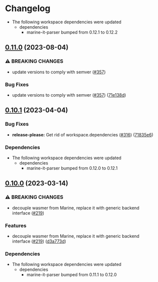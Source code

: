 # Changelog

* The following workspace dependencies were updated
  * dependencies
    * marine-it-parser bumped from 0.12.1 to 0.12.2

## [0.11.0](https://github.com/fluencelabs/marine/compare/marine-it-generator-v0.10.2...marine-it-generator-v0.11.0) (2023-08-04)


### ⚠ BREAKING CHANGES

* update versions to comply with semver ([#357](https://github.com/fluencelabs/marine/issues/357))

### Bug Fixes

* update versions to comply with semver ([#357](https://github.com/fluencelabs/marine/issues/357)) ([71e138d](https://github.com/fluencelabs/marine/commit/71e138dce31c2896bcd7b0657c3122c4b7f6402b))

## [0.10.1](https://github.com/fluencelabs/marine/compare/marine-it-generator-v0.10.0...marine-it-generator-v0.10.1) (2023-04-04)


### Bug Fixes

* **release-please:** Get rid of workspace.dependencies ([#316](https://github.com/fluencelabs/marine/issues/316)) ([71835e6](https://github.com/fluencelabs/marine/commit/71835e6762515a83cde1cc944d60352a4c1221f5))


### Dependencies

* The following workspace dependencies were updated
  * dependencies
    * marine-it-parser bumped from 0.12.0 to 0.12.1

## [0.10.0](https://github.com/fluencelabs/marine/compare/marine-it-generator-v0.9.5...marine-it-generator-v0.10.0) (2023-03-14)


### ⚠ BREAKING CHANGES

* decouple wasmer from Marine, replace it with generic backend interface ([#219](https://github.com/fluencelabs/marine/issues/219))

### Features

* decouple wasmer from Marine, replace it with generic backend interface ([#219](https://github.com/fluencelabs/marine/issues/219)) ([d3a773d](https://github.com/fluencelabs/marine/commit/d3a773df4f7ec80ab8146f68922802a4b9a450d0))


### Dependencies

* The following workspace dependencies were updated
  * dependencies
    * marine-it-parser bumped from 0.11.1 to 0.12.0
